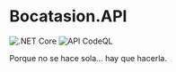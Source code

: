 # Bocatasion.API

![.NET Core](https://github.com/Beelzenef/Bocatasion.API/workflows/.NET%20Core/badge.svg?branch=main)
![API CodeQL](https://github.com/Beelzenef/Bocatasion.API/workflows/API%20CodeQL/badge.svg)

Porque no se hace sola... hay que hacerla.
